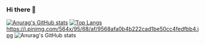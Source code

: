 ### Hi there 👋

<!--
**yeobee/yeobee** is a ✨ _special_ ✨ repository because its `README.md` (this file) appears on your GitHub profile.

Here are some ideas to get you started:

- 🔭 I’m currently working on ...
- 🌱 I’m currently learning ...
- 👯 I’m looking to collaborate on ...
- 🤔 I’m looking for help with ...
- 💬 Ask me about ...
- 📫 How to reach me: ...
- 😄 Pronouns: ...
- ⚡ Fun fact: ...
-->
[![Anurag's GitHub stats](https://github-readme-stats.vercel.app/api?username=yeobee)](https://github.com/anuraghazra/github-readme-stats)
[![Top Langs](https://github-readme-stats.vercel.app/api/top-langs/?username=yeobee)](https://github.com/anuraghazra/github-readme-stats)
https://i.pinimg.com/564x/95/68/af/9568afa0b4b222cad1be50cc4fedfbb4.jpg
![Anurag's GitHub stats](https://github-readme-stats.vercel.app/api?username=yeobee&show_icons=true&theme=radical)
